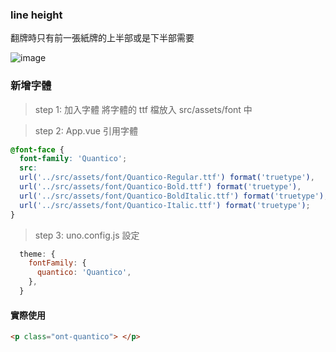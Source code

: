 ### line height
翻牌時只有前一張紙牌的上半部或是下半部需要

![image](https://p1-jj.byteimg.com/tos-cn-i-t2oaga2asx/gold-user-assets/2019/11/24/16e9c7613684cea7~tplv-t2oaga2asx-jj-mark:3024:0:0:0:q75.png)
### 新增字體
  > step 1: 加入字體
    將字體的 ttf 檔放入 src/assets/font 中

  > step 2: App.vue 引用字體
  ``` css
  @font-face {
    font-family: 'Quantico';  
    src: 
    url('../src/assets/font/Quantico-Regular.ttf') format('truetype'),
    url('../src/assets/font/Quantico-Bold.ttf') format('truetype'),
    url('../src/assets/font/Quantico-BoldItalic.ttf') format('truetype'),
    url('../src/assets/font/Quantico-Italic.ttf') format('truetype'); 
  }
  ```

  > step 3: uno.config.js 設定

  ``` js
    theme: {
      fontFamily: {
        quantico: 'Quantico',
      },
    }
  ```
  #### 實際使用
  ``` HTML
  <p class="ont-quantico"> </p>
  ```